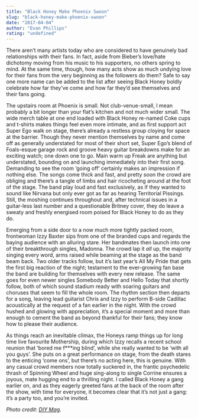 ```yaml
---
title: "Black Honey Make Phoenix Swoon"
slug: "black-honey-make-phoenix-swoon"
date: "2017-04-04"
author: "Evan Phillips"
rating: "undefined"
---
```


There aren’t many artists today who are considered to have genuinely bad relationships with their fans. In fact, aside from Bieber’s love/hate dichotomy moving from his music to his supporters, no others spring to mind. At the same time, though, how many acts show as much undying love for their fans from the very beginning as the followers do them? Safe to say one more name can be added to the list after seeing Black Honey boldly celebrate how far they’ve come and how far they’d see themselves and their fans going.

The upstairs room at Phoenix is small. Not club-venue-small, I mean probably a bit longer than your flat’s kitchen and not much wider small. The wide merch table at one end loaded with Black Honey re-named Coke cups and t-shirts makes things feel even more intimate, and as first support act Super Ego walk on stage, there’s already a restless group cloying for space at the barrier. Though they never mention themselves by name and come off as generally understated for most of their short set, Super Ego’s blend of Foals-esque garage rock and groove heavy guitar breakdowns make for an exciting watch; one down one to go. Main warm up Freak are anything but understated, bounding on and launching immediately into their first song. Demanding to see the room ‘going off’ certainly makes an impression if nothing else. The songs come thick and fast, and pretty soon the crowd are obliging and there’s a tangle of limbs and hair ricocheting around at the foot of the stage. The band play loud and fast exclusively, as if they wanted to sound like Nirvana but only ever got as far as hearing Territorial Pissings. Still, the moshing continues throughout and, after technical issues in a guitar-less last number and a questionable Britney cover, they do leave a sweaty and freshly energised room poised for Black Honey to do as they do.

Emerging from a side door to a now much more tightly packed room, frontwoman Izzy Baxter sips from one of the branded cups and regards the baying audience with an alluring stare. Her bandmates then launch into one of their breakthrough singles, Madonna. The crowd lap it _all_ up, the majority singing every word, arms raised while beaming at the stage as the band beam back. Two older tracks follow, but it’s last year’s All My Pride that gets the first big reaction of the night; testament to the ever-growing fan base the band are building for themselves with every new release. The same goes for even newer singles Somebody Better and Hello Today that shortly follow, both of which sound stadium ready with soaring guitars and choruses that seem to fill the whole room. The rhythm section then departs for a song, leaving lead guitarist Chris and Izzy to perform B-side Cadillac acoustically at the request of a fan earlier in the night. With the crowd hushed and glowing with appreciation, it’s a special moment and more than enough to cement the band as beyond thankful for their fans; they know how to please their audience.

As things reach an inevitable climax, the Honeys ramp things up for long time live favourite Mothership, during which Izzy recalls a recent school reunion that ‘bored me f\*\*\*ing blind’, while she really wanted to be ‘with all you guys’. She puts on a great performance on stage, from the death stares to the enticing ‘come ons’, but there’s no acting here, this is genuine. With any casual crowd members now totally suckered in, the frantic psychedelic thrash of Spinning Wheel and huge sing-along to single Corrine ensures a joyous, mate hugging end to a thrilling night. I called Black Honey a gang earlier on, and as they eagerly greeted fans at the back of the room after the show, with time for everyone, it becomes clear that it’s not just a gang: it’s a party too, and you’re invited.

_Photo credit: [DIY Mag](http://diymag.com/2015/10/23/black-honey-sebright-arms-london-live-review)._
